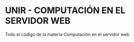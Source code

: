 # UNIR - COMPUTACIÓN EN EL SERVIDOR WEB
Todo el código de la materia Computación en el servidor web

